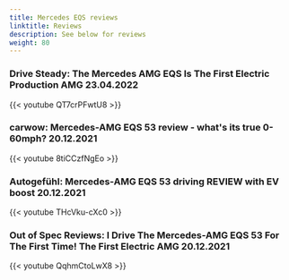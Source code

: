 ```yaml
---
title: Mercedes EQS reviews
linktitle: Reviews
description: See below for reviews
weight: 80
---
```

### Drive Steady: The Mercedes AMG EQS Is The First Electric Production AMG 23.04.2022

{{< youtube QT7crPFwtU8 >}}
### carwow: Mercedes-AMG EQS 53 review - what's its true 0-60mph? 20.12.2021

{{< youtube 8tiCCzfNgEo >}}
### Autogefühl: Mercedes-AMG EQS 53 driving REVIEW with EV boost 20.12.2021

{{< youtube THcVku-cXc0 >}}
### Out of Spec Reviews: I Drive The Mercedes-AMG EQS 53 For The First Time! The First Electric AMG 20.12.2021

{{< youtube QqhmCtoLwX8 >}}
